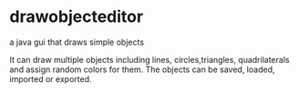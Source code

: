 # drawobjecteditor
a java gui that draws simple objects

It can draw multiple objects including lines, circles,triangles, quadrilaterals and 
assign random colors for them. The objects can be saved, loaded, imported or exported.
